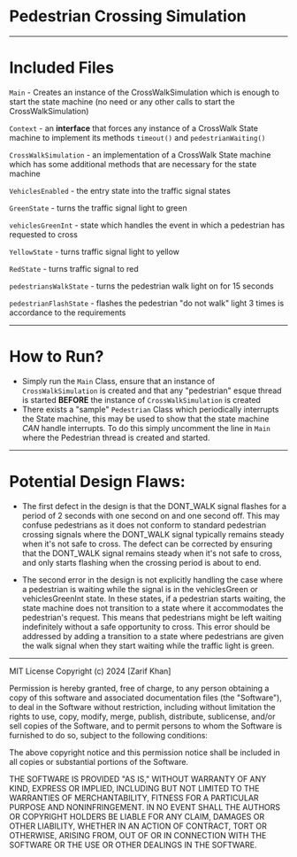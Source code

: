 # Pedestrian Crossing Simulation


------------------------------
# Included Files
`Main` - Creates an instance of the CrossWalkSimulation which is enough to start the state machine (no need or any other calls to start the CrossWalkSimulation)

`Context` - an __interface__ that forces any instance of a CrossWalk State machine to implement its methods `timeout()` and `pedestrianWaiting()`

`CrossWalkSimulation` - an implementation of a CrossWalk State machine which has some additional methods that are necessary for the state machine

`VehiclesEnabled` - the entry state into the traffic signal states

`GreenState` - turns the traffic signal light to green

`vehiclesGreenInt` - state which handles the event in which a pedestrian has requested to cross

`YellowState` - turns traffic signal light to yellow

`RedState` - turns traffic signal to red

`pedestriansWalkState` - turns the pedestrian walk light on for 15 seconds

`pedestrianFlashState` - flashes the pedestrian "do not walk" light 3 times is accordance to the requirements

--------------------------------------------

# How to Run?
- Simply run the `Main` Class, ensure that an instance of `CrossWalkSimulation` is created and that any "pedestrian" esque thread is started __BEFORE__ the instance of `CrossWalkSimulation` is created
- There exists a "sample" `Pedestrian` Class which periodically interrupts the State machine, this may be used to show that the state machine _CAN_ handle interrupts. To do this simply uncomment the line in `Main` where the Pedestrian thread is created and started. 
--------------------------------------------

# Potential Design Flaws:

- The first defect in the design is that the DONT_WALK signal flashes for a period of 2 seconds with one second on and one second off. This may confuse pedestrians as it does not conform to standard pedestrian crossing signals where the DONT_WALK signal typically remains steady when it's not safe to cross. The defect can be corrected by ensuring that the DONT_WALK signal remains steady when it's not safe to cross, and only starts flashing when the crossing period is about to end.


- The second error in the design is not explicitly handling the case where a pedestrian is waiting while the signal is in the vehiclesGreen or vehiclesGreenInt state. In these states, if a pedestrian starts waiting, the state machine does not transition to a state where it accommodates the pedestrian's request. This means that pedestrians might be left waiting indefinitely without a safe opportunity to cross. This error should be addressed by adding a transition to a state where pedestrians are given the walk signal when they start waiting while the traffic light is green.

----------------------------

MIT License
Copyright (c) 2024 [Zarif Khan]

Permission is hereby granted, free of charge, to any person obtaining a copy of this software and associated documentation files (the "Software"), to deal in the Software without restriction, including without limitation the rights to use, copy, modify, merge, publish, distribute, sublicense, and/or sell copies of the Software, and to permit persons to whom the Software is furnished to do so, subject to the following conditions:

The above copyright notice and this permission notice shall be included in all copies or substantial portions of the Software.

THE SOFTWARE IS PROVIDED "AS IS," WITHOUT WARRANTY OF ANY KIND, EXPRESS OR IMPLIED, INCLUDING BUT NOT LIMITED TO THE WARRANTIES OF MERCHANTABILITY, FITNESS FOR A PARTICULAR PURPOSE AND NONINFRINGEMENT. IN NO EVENT SHALL THE AUTHORS OR COPYRIGHT HOLDERS BE LIABLE FOR ANY CLAIM, DAMAGES OR OTHER LIABILITY, WHETHER IN AN ACTION OF CONTRACT, TORT OR OTHERWISE, ARISING FROM, OUT OF OR IN CONNECTION WITH THE SOFTWARE OR THE USE OR OTHER DEALINGS IN THE SOFTWARE.

